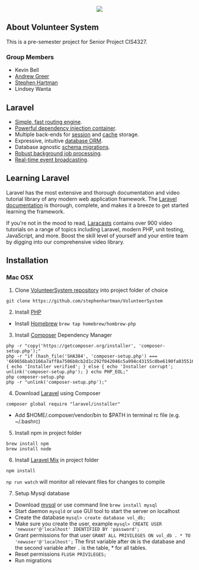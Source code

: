 <p align="center"><img src="https://laravel.com/assets/img/components/logo-laravel.svg"></p>

## About Volunteer System

This is a pre-semester project for Senior Project CIS4327.

### Group Members

- Kevin Bell
- [Andrew Greer](https://github.com/Initech9)
- [Stephen Hartman](https://github.com/stephenhartman)
- Lindsey Wanta


## Laravel

- [Simple, fast routing engine](https://laravel.com/docs/routing).
- [Powerful dependency injection container](https://laravel.com/docs/container).
- Multiple back-ends for [session](https://laravel.com/docs/session) and [cache](https://laravel.com/docs/cache) storage.
- Expressive, intuitive [database ORM](https://laravel.com/docs/eloquent).
- Database agnostic [schema migrations](https://laravel.com/docs/migrations).
- [Robust background job processing](https://laravel.com/docs/queues).
- [Real-time event broadcasting](https://laravel.com/docs/broadcasting).

## Learning Laravel

Laravel has the most extensive and thorough documentation and video tutorial library of any modern web application framework. The [Laravel documentation](https://laravel.com/docs) is thorough, complete, and makes it a breeze to get started learning the framework.

If you're not in the mood to read, [Laracasts](https://laracasts.com) contains over 900 video tutorials on a range of topics including Laravel, modern PHP, unit testing, JavaScript, and more. Boost the skill level of yourself and your entire team by digging into our comprehensive video library.

## Installation

### Mac OSX

1. Clone [VolunteerSystem repository](https://github.com/stephenhartman/VolunteerSystem) into project folder of choice

`git clone https://github.com/stephenhartman/VolunteerSystem`

2. Install [PHP](http://php.net/)

- Install [Homebrew](https://github.com/Homebrew/brew)
`brew tap homebrew/hombrew-php`

3. Install [Composer](https://getcomposer.org/download/) Dependency Manager

```
php -r "copy('https://getcomposer.org/installer', 'composer-setup.php');"
php -r "if (hash_file('SHA384', 'composer-setup.php') === '669656bab3166a7aff8a7506b8cb2d1c292f042046c5a994c43155c0be6190fa0355160742ab2e1c88d40d5be660b410') { echo 'Installer verified'; } else { echo 'Installer corrupt'; unlink('composer-setup.php'); } echo PHP_EOL;"
php composer-setup.php
php -r "unlink('composer-setup.php');"
```

4. Download [Laravel](https://laravel.com/) using Composer

`composer global require "laravel/installer"`

- Add $HOME/.composer/vendor/bin to $PATH in terminal rc file (e.g. ~/.bashrc)

5. Install npm in project folder

```
brew install npm
brew install node
```

6. Install [Laravel Mix](https://laravel.com/docs/5.4/mix) in project folder

`npm install`

`np run watch` will monitor all relevant files for changes to compile

7. Setup Mysql database
- Download [mysql](https://www.mysql.com/downloads/) or use command line `brew install mysql`
- Start daemon `mysqld` or use GUI tool to start the server on localhost
- Create the database `mysql> create database vol_db;`
- Make sure you create the user, example `mysql> CREATE USER 'newuser'@'localhost' IDENTIFIED BY 'password';`
- Grant permissions for that user `GRANT ALL PRIVILEGES ON vol_db . * TO 'newuser'@'localhost';`  The first variable after `ON` is the database and the second variable after `.` is the table, * for all tables.
- Reset permissions `FLUSH PRIVILEGES;`
- Run migrations
